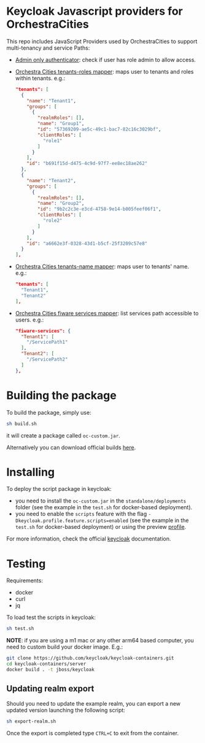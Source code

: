 # Keycloak Javascript providers for OrchestraCities

This repo includes JavaScript Providers used by OrchestraCities
to support multi-tenancy and service Paths:
 
* [Admin only authenticator](scripts/admin-only-authenticator.js): check if user has role admin to allow access.
* [Orchestra Cities tenants-roles mapper](scripts/tenants-mapper.js): maps user to tenants and roles within tenants. e.g.:

  ```json
  "tenants": [
    {
      "name": "Tenant1",
      "groups": [
        {
          "realmRoles": [],
          "name": "Group1",
          "id": "57369209-ae5c-49c1-bac7-82c16c3029bf",
          "clientRoles": [
            "role1"
          ]
        }
      ],
      "id": "b691f15d-d475-4c9d-97f7-ee8ec18ae262"
    },
    {
      "name": "Tenant2",
      "groups": [
        {
          "realmRoles": [],
          "name": "Group2",
          "id": "9b2c2c3e-e3cd-4758-9e14-b005feef06f1",
          "clientRoles": [
            "role2"
          ]
        }
      ],
      "id": "a6662e3f-0328-43d1-b5cf-25f3209c57e8"
    }
  ],
  ```

* [Orchestra Cities tenants-name mapper](scripts/tenants-name-mapper.js): maps user to tenants' name. e.g.:

  ```json
  "tenants": [
    "Tenant1",
    "Tenant2"
  ],
  ```

* [Orchestra Cities fiware services mapper](scripts/services-mapper.js): list services path accessible to users. e.g.:

  ```json
  "fiware-services": {
    "Tenant1": [
      "/ServicePath1"
    ],
    "Tenant2": [
      "/ServicePath2"
    ]
  },
  ```

# Building the package

To build the package, simply use:

```sh
sh build.sh
```

it will create a package called `oc-custom.jar`.

Alternatively you can download official builds [here](https://github.com/orchestracities/keycloak-scripts/releases).

# Installing

To deploy the script package in keycloak:
- you need to install the `oc-custom.jar` in the `standalone/deployments` folder
    (see the example in the `test.sh` for docker-based deployment).
- you need to enable the `scripts` feature with the flag
    `-Dkeycloak.profile.feature.scripts=enabled`
    (see the example in the `test.sh` for docker-based deployment)
    or using the preview [profile](https://www.keycloak.org/docs/latest/server_installation/#profiles).

For more information, check the official [keycloak](https://www.keycloak.org/docs/latest/server_development/#deploy-the-script-jar)
documentation.

# Testing

Requirements:
- docker
- curl
- jq

To load test the scripts in keycloak:

```sh
sh test.sh
```

**NOTE**: if you are using a m1 mac or any other arm64 based computer, you need
to custom build your docker image. E.g.:

```sh
git clone https://github.com/keycloak/keycloak-containers.git
cd keycloak-containers/server
docker build . -t jboss/keycloak
```

## Updating realm export

Should you need to update the example realm, you can export a new updated version launching the following script:

```sh
sh export-realm.sh
```

Once the export is completed type `CTRL+C` to exit from the container.

